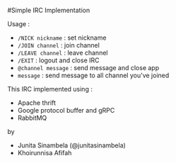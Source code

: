 #Simple IRC Implementation

Usage :
* `/NICK nickname` : set nickname
* `/JOIN channel` : join channel
* `/LEAVE channel` : leave channel
* `/EXIT` : logout and close IRC
* `@channel message` : send message and close app
* `message` : send message to all channel you've joined

This IRC implemented using :
* Apache thrift
* Google protocol buffer and gRPC
* RabbitMQ

by 
* Junita Sinambela (@junitasinambela)
* Khoirunnisa Afifah